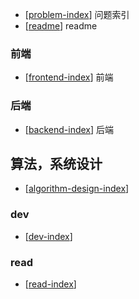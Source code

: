 - [[problem-index]] 问题索引
- [[readme]] readme

### 前端

- [[frontend-index]] 前端

### 后端

- [[backend-index]] 后端

## 算法，系统设计

- [[algorithm-design-index]]

### dev

- [[dev-index]]

### read

- [[read-index]]

[//begin]: # "Autogenerated link references for markdown compatibility"
[problem-index]: so/problem-index "Problem Index"
[readme]: readme "Readme"
[frontend-index]: frontend/frontend-index "Frontend Index"
[backend-index]: backend/backend-index "Backend Index"
[algorithm-design-index]: algorithm&design/algorithm-design-index "Algorithm Design Index"
[dev-index]: dev/dev-index "Dev Index"
[read-index]: read-index "Read Index"
[//end]: # "Autogenerated link references"